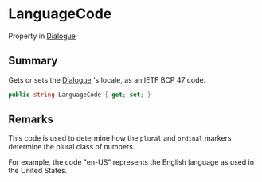 # LanguageCode

Property in [Dialogue](/api/csharp/yarn.dialogue.md)

## Summary


Gets or sets the  <a href="yarn.dialogue.md">Dialogue</a> 's locale, as an IETF
BCP 47 code.


```csharp
public string LanguageCode { get; set; }
```

## Remarks


This code is used to determine how the `plural` and `ordinal`
markers determine the plural class of numbers.

For example, the code "en-US" represents the English language
as used in the United States.


